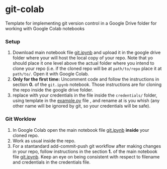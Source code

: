 # git-colab
Template for implementing git version control in a Google Drive folder for working with Google Colab notebooks

### Setup
1. Download main notebook file [git.ipynb](git.ipynb) and upload it in the google drive folder where your will host the local copy of your repo. Note that yo should place it one level above the actual folder where you intend to clone your repo (i.e. if the cloned repo will be at ```path/to/repo``` place it at ```path/to/```. Open it with Google Colab.
2. **Only for the first time:** Uncomment code and follow the instructions in section **0.** of the ```git.ipynb``` notebook. Those instructions are for cloning the repo inside the google drive folder.
3. replace with your credentials in the file inside the ```credentials/``` folder, using template in the [example.py](credentials/example.py) file , and rename at is you whish (any other name will be ignored by git, so your credentials will be safe).

### Git Worklow
1. In Google Colab open the main notebook file [git.ipynb](git.ipynb) **inside** your cloned repo.
2. Work as usual inside the repo.
3. For a stantandard add-commit-push git workflow after making changes in your repo, follow instructions in the section **1.** of the main notebook file [git.ipynb](git.ipynb). Keep an eye on being consistent with respect to filename and credentials in the credentials file.
